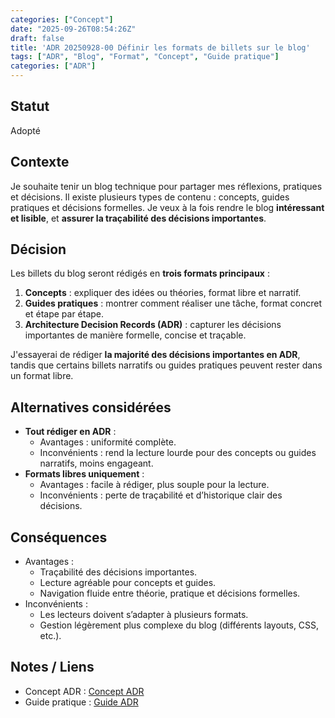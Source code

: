 ```yaml
---
categories: ["Concept"]
date: "2025-09-26T08:54:26Z"
draft: false
title: 'ADR 20250928-00 Définir les formats de billets sur le blog'
tags: ["ADR", "Blog", "Format", "Concept", "Guide pratique"]
categories: ["ADR"]
---
```


## Statut

Adopté

## Contexte

Je souhaite tenir un blog technique pour partager mes réflexions, pratiques et décisions.
Il existe plusieurs types de contenu : concepts, guides pratiques et décisions formelles.
Je veux à la fois rendre le blog **intéressant et lisible**, et **assurer la traçabilité des décisions importantes**.

## Décision

Les billets du blog seront rédigés en **trois formats principaux** :

1. **Concepts** : expliquer des idées ou théories, format libre et narratif.
2. **Guides pratiques** : montrer comment réaliser une tâche, format concret et étape par étape.
3. **Architecture Decision Records (ADR)** : capturer les décisions importantes de manière formelle, concise et traçable.

J'essayerai de rédiger **la majorité des décisions importantes en ADR**, tandis que certains billets narratifs ou guides pratiques peuvent rester dans un format libre.

## Alternatives considérées

- **Tout rédiger en ADR** :
  - Avantages : uniformité complète.
  - Inconvénients : rend la lecture lourde pour des concepts ou guides narratifs, moins engageant.
- **Formats libres uniquement** :
  - Avantages : facile à rédiger, plus souple pour la lecture.
  - Inconvénients : perte de traçabilité et d’historique clair des décisions.

## Conséquences

- Avantages :
  - Traçabilité des décisions importantes.
  - Lecture agréable pour concepts et guides.
  - Navigation fluide entre théorie, pratique et décisions formelles.
- Inconvénients :
  - Les lecteurs doivent s’adapter à plusieurs formats.
  - Gestion légèrement plus complexe du blog (différents layouts, CSS, etc.).

## Notes / Liens

- Concept ADR : [Concept ADR](./adr-concept.md)
- Guide pratique : [Guide ADR](./adr-guide.md)
